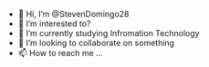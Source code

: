 - 👋 Hi, I’m @StevenDomingo28
- 👀 I’m interested to?
- 🌱 I’m currently studying Infromation Technology
- 💞️ I’m looking to collaborate on something
- 📫 How to reach me ...

<!---
StevenDomingo28/StevenDomingo28 is a ✨ special ✨ repository because its `README.md` (this file) appears on your GitHub profile.
You can click the Preview link to take a look at your changes.
--->
